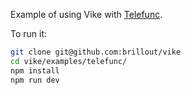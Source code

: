 Example of using Vike with [Telefunc](https://telefunc.com).

To run it:

```bash
git clone git@github.com:brillout/vike
cd vike/examples/telefunc/
npm install
npm run dev
```
